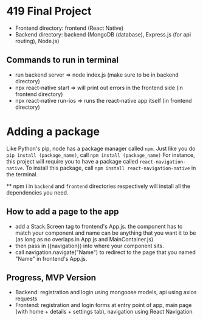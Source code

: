 # 419 Final Project

- Frontend directory: frontend (React Native)
- Backend directory: backend (MongoDB (database), Express.js (for api routing), Node.js)

## Commands to run in terminal
- run backend server => node index.js (make sure to be in backend directory)
- npx react-native start => will print out errors in the frontend side (in frontend directory)
- npx react-native run-ios => runs the react-native app itself (in frontend directory)

# Adding a package
Like Python's pip, node has a package manager called `npm`. 
Just like you do `pip install (package_name)`, call `npm install (package_name)`
For instance, this project will require you to have a package called `react-navigation-native`. 
To install this package, call `npm install react-navigation-native` in the terminal.

** npm i in `backend` and `frontend` directories respectively will install all the dependencies you need.

## How to add a page to the app
- add a Stack.Screen tag to frontend's App.js. the component has to match your component and name can be anything that you want it to be (as long as no overlaps in App.js and MainContainer.js)
- then pass in ({navigation}) into where your component sits.
- call navigation.navigate("Name") to redirect to the page that you named "Name" in frontend's App.js.

## Progress, MVP Version
- Backend: registration and login using mongoose models, api using axios requests
- Frontend: registration and login forms at entry point of app, main page (with home + details + settings tab), navigation using React Navigation
